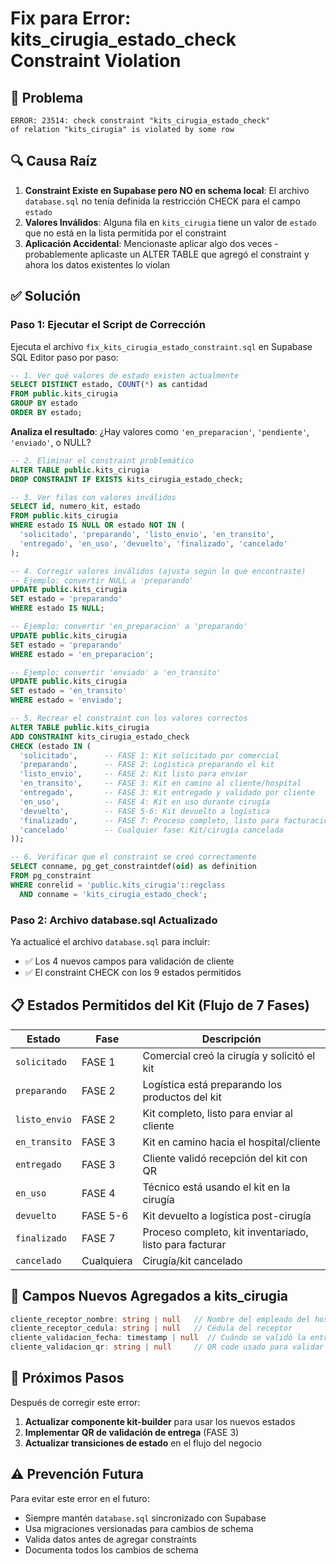 # Fix para Error: kits_cirugia_estado_check Constraint Violation

## 🔴 Problema
```
ERROR: 23514: check constraint "kits_cirugia_estado_check" 
of relation "kits_cirugia" is violated by some row
```

## 🔍 Causa Raíz
1. **Constraint Existe en Supabase pero NO en schema local**: El archivo `database.sql` no tenía definida la restricción CHECK para el campo `estado`
2. **Valores Inválidos**: Alguna fila en `kits_cirugia` tiene un valor de `estado` que no está en la lista permitida por el constraint
3. **Aplicación Accidental**: Mencionaste aplicar algo dos veces - probablemente aplicaste un ALTER TABLE que agregó el constraint y ahora los datos existentes lo violan

## ✅ Solución

### Paso 1: Ejecutar el Script de Corrección
Ejecuta el archivo `fix_kits_cirugia_estado_constraint.sql` en Supabase SQL Editor paso por paso:

```sql
-- 1. Ver qué valores de estado existen actualmente
SELECT DISTINCT estado, COUNT(*) as cantidad
FROM public.kits_cirugia
GROUP BY estado
ORDER BY estado;
```

**Analiza el resultado**: ¿Hay valores como `'en_preparacion'`, `'pendiente'`, `'enviado'`, o NULL?

```sql
-- 2. Eliminar el constraint problemático
ALTER TABLE public.kits_cirugia
DROP CONSTRAINT IF EXISTS kits_cirugia_estado_check;
```

```sql
-- 3. Ver filas con valores inválidos
SELECT id, numero_kit, estado
FROM public.kits_cirugia
WHERE estado IS NULL OR estado NOT IN (
  'solicitado', 'preparando', 'listo_envio', 'en_transito',
  'entregado', 'en_uso', 'devuelto', 'finalizado', 'cancelado'
);
```

```sql
-- 4. Corregir valores inválidos (ajusta según lo que encontraste)
-- Ejemplo: convertir NULL a 'preparando'
UPDATE public.kits_cirugia
SET estado = 'preparando'
WHERE estado IS NULL;

-- Ejemplo: convertir 'en_preparacion' a 'preparando'
UPDATE public.kits_cirugia
SET estado = 'preparando'
WHERE estado = 'en_preparacion';

-- Ejemplo: convertir 'enviado' a 'en_transito'
UPDATE public.kits_cirugia
SET estado = 'en_transito'
WHERE estado = 'enviado';
```

```sql
-- 5. Recrear el constraint con los valores correctos
ALTER TABLE public.kits_cirugia
ADD CONSTRAINT kits_cirugia_estado_check 
CHECK (estado IN (
  'solicitado',      -- FASE 1: Kit solicitado por comercial
  'preparando',      -- FASE 2: Logística preparando el kit
  'listo_envio',     -- FASE 2: Kit listo para enviar
  'en_transito',     -- FASE 3: Kit en camino al cliente/hospital
  'entregado',       -- FASE 3: Kit entregado y validado por cliente
  'en_uso',          -- FASE 4: Kit en uso durante cirugía
  'devuelto',        -- FASE 5-6: Kit devuelto a logística
  'finalizado',      -- FASE 7: Proceso completo, listo para facturación
  'cancelado'        -- Cualquier fase: Kit/cirugía cancelada
));
```

```sql
-- 6. Verificar que el constraint se creó correctamente
SELECT conname, pg_get_constraintdef(oid) as definition
FROM pg_constraint
WHERE conrelid = 'public.kits_cirugia'::regclass
  AND conname = 'kits_cirugia_estado_check';
```

### Paso 2: Archivo database.sql Actualizado
Ya actualicé el archivo `database.sql` para incluir:
- ✅ Los 4 nuevos campos para validación de cliente
- ✅ El constraint CHECK con los 9 estados permitidos

## 📋 Estados Permitidos del Kit (Flujo de 7 Fases)

| Estado | Fase | Descripción |
|--------|------|-------------|
| `solicitado` | FASE 1 | Comercial creó la cirugía y solicitó el kit |
| `preparando` | FASE 2 | Logística está preparando los productos del kit |
| `listo_envio` | FASE 2 | Kit completo, listo para enviar al cliente |
| `en_transito` | FASE 3 | Kit en camino hacia el hospital/cliente |
| `entregado` | FASE 3 | Cliente validó recepción del kit con QR |
| `en_uso` | FASE 4 | Técnico está usando el kit en la cirugía |
| `devuelto` | FASE 5-6 | Kit devuelto a logística post-cirugía |
| `finalizado` | FASE 7 | Proceso completo, kit inventariado, listo para facturar |
| `cancelado` | Cualquiera | Cirugía/kit cancelado |

## 🔧 Campos Nuevos Agregados a kits_cirugia

```typescript
cliente_receptor_nombre: string | null   // Nombre del empleado del hospital
cliente_receptor_cedula: string | null   // Cédula del receptor
cliente_validacion_fecha: timestamp | null  // Cuándo se validó la entrega
cliente_validacion_qr: string | null     // QR code usado para validar
```

## 🚀 Próximos Pasos

Después de corregir este error:

1. **Actualizar componente kit-builder** para usar los nuevos estados
2. **Implementar QR de validación de entrega** (FASE 3)
3. **Actualizar transiciones de estado** en el flujo del negocio

## ⚠️ Prevención Futura

Para evitar este error en el futuro:
- Siempre mantén `database.sql` sincronizado con Supabase
- Usa migraciones versionadas para cambios de schema
- Valida datos antes de agregar constraints
- Documenta todos los cambios de schema
